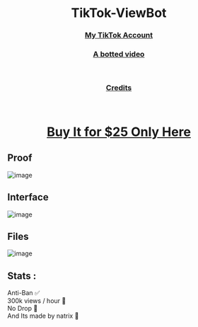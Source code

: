 <div align="center">
 <h1>TikTok-ViewBot</h1>
  <h3><a href="https://www.tiktok.com/@natrixofficiel">My TikTok Account</a></h3>
  <h3><a href="https://www.tiktok.com/@natrixofficiel/video/7246716749318507802">A botted video</a></h3>
  <br>
  <h3><a href="https://github.com/natrixdev">Credits</a></h3>
  <br>
  <h1><a href="https://t.me/itsnatrix">Buy It for $25 Only Here</a></h1>
</div>

## Proof 
![image](https://github.com/natrixdev/TikTok-ViewBot/assets/88579983/8aab9c24-9a49-4f93-9616-2d419aa16dff)

## Interface 
![image](https://github.com/natrixdev/TikTok-ViewBot/assets/88579983/1263b029-11c8-4b74-be16-4aa85407a1b9)


## Files 
![image](https://github.com/natrixdev/TikTok-ViewBot/assets/88579983/85dc118e-f796-4f23-bd16-3efa6958eb91)

## Stats :
Anti-Ban ✅<br>
300k views / hour 🤖<br>
No Drop 🎀<br>
And Its made by natrix 🎉<br>


